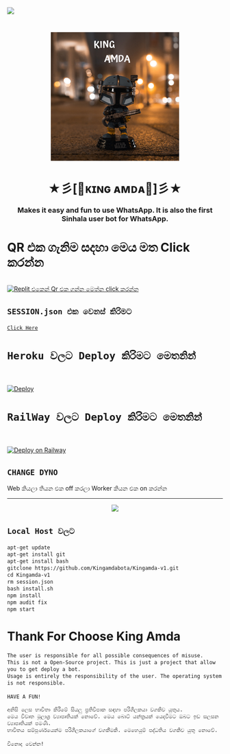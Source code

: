 <h1></h1>
<img src="https://l.top4top.io/p_2113frzq11.png" />

<h1></h1>
<p align="center"><img src="/image/kingamda.jpg" alt="javascript" width="300" height="300"/></p>
<h1></h1>
<h1 align="center">★彡[👑ᴋɪɴɢ ᴀᴍᴅᴀ👑]彡★</h1>
<h3 align="center">
    Makes it easy and fun to use WhatsApp. It is also the first Sinhala user bot for WhatsApp.</h3>
<h1>QR එක ගැනිම සදහා මෙය මත Click කරන්න</h1>

<br><a href="https://replit.com/@KIngAmda1/Kinag-Amda-V1" target="_blank"> <img src="https://i.ibb.co/KGJCkrS/qr-scan.gif" alt="Replit එකෙන් ‍Qr එක ගන්න මෙත්න click කරන්න" /> </a>

## `SESSION.json එක වෙනස් කිරිමට`

[`Click Here`](https://github.com/Kingamdabota/Kingamda-v1/blob/main/session.json#L1)

# `Heroku වලට Deploy කිරිමට මෙතනින්` <br><br>
[![Deploy](https://www.herokucdn.com/deploy/button.svg)](https://heroku.com)<br>
# `RailWay වලට Deploy කිරිමට මෙතනින්` <br><br>
[![Deploy on Railway](https://railway.app/button.svg)](https://railway.app)


## `CHANGE DYNO`

Web කියලා තියන එක off කරලා Worker කියන එක on කරන්න

----------

<p align="center">
  <img src="https://a.top4top.io/p_20888ybra1.jpg" />
</p>

## `Local Host වලට`

```apt-get upgrade
apt-get update
apt-get install git
apt-get install bash
gitclone https://github.com/Kingamdabota/Kingamda-v1.git
cd Kingamda-v1
rm session.json
bash install.sh
npm install
npm audit fix
npm start
```
<h1>Thank For Choose King Amda</h1>

```King Amda bot is an UserBot for WhatsApp That allowing you to get done so many tasks.
The user is responsible for all possible consequences of misuse.
This is not a Open-Source project. This is just a project that allow you to get deploy a bot.
Usage is entirely the responsibility of the user. The operating system is not responsible.

HAVE A FUN!
```

```කිං ඇම්ඩා බොට් යනු WhatsApp සඳහා වන පරිශීලක බොට් එකක් වන අතර එමඟින් ඔබට බොහෝ කාර්යයන් ඉටු කිරීමට ඉඩ සලසයි.
අනිසි ලෙස භාවිතා කිරීමේ සියලු ප්‍රතිවිපාක සඳහා පරිශීලකයා වගකිව යුතුය.
මෙය විවෘත මූලාශ්‍ර ව්‍යාපෘතියක් නොවේ. මෙය බොට් යන්ත්‍රයක් යෙදවීමට ඔබට ඉඩ සලසන ව්‍යාපෘතියක් පමණි.
භාවිතය සම්පූර්ණයෙන්ම පරිශීලකයාගේ වගකීමකි. මෙහෙයුම් පද්ධතිය වගකිව යුතු නොවේ.

විනොද වෙන්න!
```



